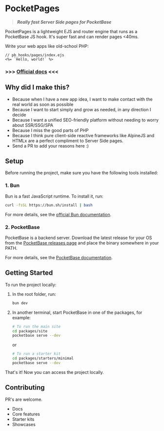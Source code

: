 # PocketPages

> **_Really fast Server Side pages for PocketBase_**

PocketPages is a lightweight EJS and router engine that runs as a PocketBase JS hook. It's super fast and can render pages <40ms.

Write your web apps like old-school PHP:

```ejs
// pb_hooks/pages/index.ejs
<%= `Hello, world!` %>
```

### >>> [Official docs](https://pocketpages.dev/docs) <<<

## Why did I make this?

- Because when I have a new app idea, I want to make contact with the real world as soon as possible
- Because I want to start simply and grow as needed, in any direction I decide
- Because I want a unified SEO-friendly platform without needing to worry about SSR/SSG/SPA
- Because I miss the good parts of PHP
- Because I think pure client-side reactive frameworks like AlpineJS and HTMLx are a perfect compliment to Server Side pages.
- Send a PR to add your reasons here :)

## Setup

Before running the project, make sure you have the following tools installed:

### 1. Bun

Bun is a fast JavaScript runtime. To install it, run:

```bash
curl -fsSL https://bun.sh/install | bash
```

For more details, see the [official Bun documentation](https://bun.sh/docs/installation).

### 2. PocketBase

PocketBase is a backend server. Download the latest release for your OS from the [PocketBase releases page](https://github.com/pocketbase/pocketbase/releases) and place the binary somewhere in your PATH.

For more details, see the [PocketBase documentation](https://pocketbase.io/docs/).

## Getting Started

To run the project locally:

1. In the root folder, run:

   ```bash
   bun dev
   ```

2. In another terminal, start PocketBase in one of the packages, for example:

   ```bash
   # To run the main site
   cd packages/site
   pocketbase serve --dev
   ```

   or

   ```bash
   # To run a starter kit
   cd packages/starters/minimal
   pocketbase serve --dev
   ```

That's it! Now you can access the project locally.

## Contributing

PR's are welcome.

- Docs
- Core features
- Starter kits
- Showcases
